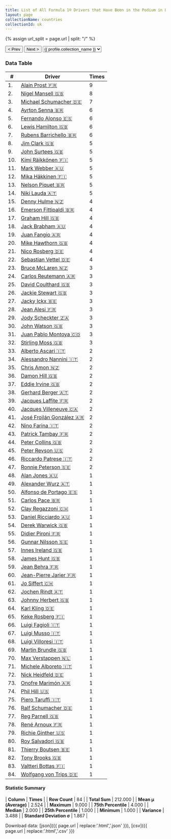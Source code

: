 ```yaml
---
title: List of All Formula 1® Drivers that Have Been in the Podium in UK by Number of Times
layout: page
collectionName: countries
collectionId: uk
---
```


{% assign url_split = page.url | split: "/" %}
<div id="collection-navigation">
<button onclick="selector.options[selector.selectedIndex-1].value && (window.location = selector.options[selector.selectedIndex-1].value);">&lt; Prev</button>
<button onclick="selector.options[selector.selectedIndex+1].value && (window.location = selector.options[selector.selectedIndex+1].value);">Next &gt;</button>
<select id="selector" onchange="this.options[this.selectedIndex].value && (window.location = this.options[this.selectedIndex].value);">
  {% for collectionId in site.data[page.collectionName].refs %}
    {% if collectionId == page.collectionId %}
      {% assign selected = "selected" %}
    {% else %}
      {% assign selected = "" %}
    {% endif %}
    {% assign profile = site.data[page.collectionName][collectionId].profile %}
    <option value="/f1/{{ page.collectionName }}/{{ collectionId }}/{{ url_split[4] }}" {{ selected }}>{{ profile.collection_name }}</option>
  {% endfor %}
</select>
</div>

<canvas id="chart" width="400" height="180"></canvas>
<script>
var data = {
  "labels" : [
    "Alain Prost",
    "Nigel Mansell",
    "Michael Schumacher",
    "Ayrton Senna",
    "Fernando Alonso",
    "Lewis Hamilton",
    "Rubens Barrichello",
    "Jim Clark",
    "John Surtees",
    "Kimi Räikkönen",
    "Mark Webber",
    "Mika Häkkinen",
    "Nelson Piquet",
    "Niki Lauda",
    "Denny Hulme",
    "Emerson Fittipaldi",
    "Graham Hill",
    "Jack Brabham",
    "Juan Fangio",
    "Mike Hawthorn",
    "Nico Rosberg",
    "Sebastian Vettel",
    "Bruce McLaren",
    "Carlos Reutemann",
    "David Coulthard",
    "Jackie Stewart",
    "Jacky Ickx",
    "Jean Alesi",
    "Jody Scheckter",
    "John Watson",
    "Juan Pablo Montoya",
    "Stirling Moss",
    "Alberto Ascari",
    "Alessandro Nannini",
    "Chris Amon",
    "Damon Hill",
    "Eddie Irvine",
    "Gerhard Berger",
    "Jacques Laffite",
    "Jacques Villeneuve",
    "José Froilán González",
    "Nino Farina",
    "Patrick Tambay",
    "Peter Collins",
    "Peter Revson",
    "Riccardo Patrese",
    "Ronnie Peterson",
    "Alan Jones",
    "Alexander Wurz",
    "Alfonso de Portago",
    "Carlos Pace",
    "Clay Regazzoni",
    "Daniel Ricciardo",
    "Derek Warwick",
    "Didier Pironi",
    "Gunnar Nilsson",
    "Innes Ireland",
    "James Hunt",
    "Jean Behra",
    "Jean-Pierre Jarier",
    "Jo Siffert",
    "Jochen Rindt",
    "Johnny Herbert",
    "Karl Kling",
    "Keke Rosberg",
    "Luigi Fagioli",
    "Luigi Musso",
    "Luigi Villoresi",
    "Martin Brundle",
    "Max Verstappen",
    "Michele Alboreto",
    "Nick Heidfeld",
    "Onofre Marimón",
    "Phil Hill",
    "Piero Taruffi",
    "Ralf Schumacher",
    "Reg Parnell",
    "René Arnoux",
    "Richie Ginther",
    "Roy Salvadori",
    "Thierry Boutsen",
    "Tony Brooks",
    "Valtteri Bottas",
    "Wolfgang von Trips"
  ],
  "datasets" : [
    {
      "label" : "Times",
      "data" : [
        9,
        8,
        7,
        6,
        6,
        6,
        6,
        5,
        5,
        5,
        5,
        5,
        5,
        5,
        4,
        4,
        4,
        4,
        4,
        4,
        4,
        4,
        3,
        3,
        3,
        3,
        3,
        3,
        3,
        3,
        3,
        3,
        2,
        2,
        2,
        2,
        2,
        2,
        2,
        2,
        2,
        2,
        2,
        2,
        2,
        2,
        2,
        1,
        1,
        1,
        1,
        1,
        1,
        1,
        1,
        1,
        1,
        1,
        1,
        1,
        1,
        1,
        1,
        1,
        1,
        1,
        1,
        1,
        1,
        1,
        1,
        1,
        1,
        1,
        1,
        1,
        1,
        1,
        1,
        1,
        1,
        1,
        1,
        1
      ],
      "borderColor" : [
        "#1D181E",
        "#1D181E",
        "#1D181E",
        "#1D181E",
        "#1D181E",
        "#1D181E",
        "#1D181E",
        "#1D181E",
        "#1D181E",
        "#1D181E",
        "#1D181E",
        "#1D181E",
        "#1D181E",
        "#1D181E",
        "#1D181E",
        "#1D181E",
        "#1D181E",
        "#1D181E",
        "#1D181E",
        "#1D181E",
        "#1D181E",
        "#1D181E",
        "#1D181E",
        "#1D181E",
        "#1D181E",
        "#1D181E",
        "#1D181E",
        "#1D181E",
        "#1D181E",
        "#1D181E",
        "#1D181E",
        "#1D181E",
        "#1D181E",
        "#1D181E",
        "#1D181E",
        "#1D181E",
        "#1D181E",
        "#1D181E",
        "#1D181E",
        "#1D181E",
        "#1D181E",
        "#1D181E",
        "#1D181E",
        "#1D181E",
        "#1D181E",
        "#1D181E",
        "#1D181E",
        "#1D181E",
        "#1D181E",
        "#1D181E",
        "#1D181E",
        "#1D181E",
        "#1D181E",
        "#1D181E",
        "#1D181E",
        "#1D181E",
        "#1D181E",
        "#1D181E",
        "#1D181E",
        "#1D181E",
        "#1D181E",
        "#1D181E",
        "#1D181E",
        "#1D181E",
        "#1D181E",
        "#1D181E",
        "#1D181E",
        "#1D181E",
        "#1D181E",
        "#1D181E",
        "#1D181E",
        "#1D181E",
        "#1D181E",
        "#1D181E",
        "#1D181E",
        "#1D181E",
        "#1D181E",
        "#1D181E",
        "#1D181E",
        "#1D181E",
        "#1D181E",
        "#1D181E",
        "#1D181E",
        "#1D181E"
      ],
      "borderWidth" : 1,
      "backgroundColor" : [
        "#9C8E8D",
        "#9C8E8D",
        "#9C8E8D",
        "#9C8E8D",
        "#9C8E8D",
        "#9C8E8D",
        "#9C8E8D",
        "#9C8E8D",
        "#9C8E8D",
        "#9C8E8D",
        "#9C8E8D",
        "#9C8E8D",
        "#9C8E8D",
        "#9C8E8D",
        "#9C8E8D",
        "#9C8E8D",
        "#9C8E8D",
        "#9C8E8D",
        "#9C8E8D",
        "#9C8E8D",
        "#9C8E8D",
        "#9C8E8D",
        "#9C8E8D",
        "#9C8E8D",
        "#9C8E8D",
        "#9C8E8D",
        "#9C8E8D",
        "#9C8E8D",
        "#9C8E8D",
        "#9C8E8D",
        "#9C8E8D",
        "#9C8E8D",
        "#9C8E8D",
        "#9C8E8D",
        "#9C8E8D",
        "#9C8E8D",
        "#9C8E8D",
        "#9C8E8D",
        "#9C8E8D",
        "#9C8E8D",
        "#9C8E8D",
        "#9C8E8D",
        "#9C8E8D",
        "#9C8E8D",
        "#9C8E8D",
        "#9C8E8D",
        "#9C8E8D",
        "#9C8E8D",
        "#9C8E8D",
        "#9C8E8D",
        "#9C8E8D",
        "#9C8E8D",
        "#9C8E8D",
        "#9C8E8D",
        "#9C8E8D",
        "#9C8E8D",
        "#9C8E8D",
        "#9C8E8D",
        "#9C8E8D",
        "#9C8E8D",
        "#9C8E8D",
        "#9C8E8D",
        "#9C8E8D",
        "#9C8E8D",
        "#9C8E8D",
        "#9C8E8D",
        "#9C8E8D",
        "#9C8E8D",
        "#9C8E8D",
        "#9C8E8D",
        "#9C8E8D",
        "#9C8E8D",
        "#9C8E8D",
        "#9C8E8D",
        "#9C8E8D",
        "#9C8E8D",
        "#9C8E8D",
        "#9C8E8D",
        "#9C8E8D",
        "#9C8E8D",
        "#9C8E8D",
        "#9C8E8D",
        "#9C8E8D",
        "#9C8E8D"
      ]
    }
  ]
};
var options = {
  legend: {
    display: false
  },
  scales: {
    xAxes: [{
      ticks: {
        beginAtZero: true,
        maxRotation: 180,
        display: window.innerWidth > 800
      }
    }],
    yAxes: [{
      ticks: {
        beginAtZero: true
      }
    }]
  },
  onResize: function(chart, size) {
    chart.options.scales.xAxes[0].ticks.display = size.width > 800;
  }
};
var chart = new Chart("chart", {
    data: data,
    type: 'bar',
    options: options
});
</script>



### Data Table

| # | Driver | Times |
|--|--|--|
| 1. | [Alain Prost 🇫🇷](/f1/drivers/prost) | 9 |
| 2. | [Nigel Mansell 🇬🇧](/f1/drivers/mansell) | 8 |
| 3. | [Michael Schumacher 🇩🇪](/f1/drivers/michael_schumacher) | 7 |
| 4. | [Ayrton Senna 🇧🇷](/f1/drivers/senna) | 6 |
| 5. | [Fernando Alonso 🇪🇸](/f1/drivers/alonso) | 6 |
| 6. | [Lewis Hamilton 🇬🇧](/f1/drivers/hamilton) | 6 |
| 7. | [Rubens Barrichello 🇧🇷](/f1/drivers/barrichello) | 6 |
| 8. | [Jim Clark 🇬🇧](/f1/drivers/clark) | 5 |
| 9. | [John Surtees 🇬🇧](/f1/drivers/surtees) | 5 |
| 10. | [Kimi Räikkönen 🇫🇮](/f1/drivers/raikkonen) | 5 |
| 11. | [Mark Webber 🇦🇺](/f1/drivers/webber) | 5 |
| 12. | [Mika Häkkinen 🇫🇮](/f1/drivers/hakkinen) | 5 |
| 13. | [Nelson Piquet 🇧🇷](/f1/drivers/piquet) | 5 |
| 14. | [Niki Lauda 🇦🇹](/f1/drivers/lauda) | 5 |
| 15. | [Denny Hulme 🇳🇿](/f1/drivers/hulme) | 4 |
| 16. | [Emerson Fittipaldi 🇧🇷](/f1/drivers/emerson_fittipaldi) | 4 |
| 17. | [Graham Hill 🇬🇧](/f1/drivers/hill) | 4 |
| 18. | [Jack Brabham 🇦🇺](/f1/drivers/jack_brabham) | 4 |
| 19. | [Juan Fangio 🇦🇷](/f1/drivers/fangio) | 4 |
| 20. | [Mike Hawthorn 🇬🇧](/f1/drivers/hawthorn) | 4 |
| 21. | [Nico Rosberg 🇩🇪](/f1/drivers/rosberg) | 4 |
| 22. | [Sebastian Vettel 🇩🇪](/f1/drivers/vettel) | 4 |
| 23. | [Bruce McLaren 🇳🇿](/f1/drivers/mclaren) | 3 |
| 24. | [Carlos Reutemann 🇦🇷](/f1/drivers/reutemann) | 3 |
| 25. | [David Coulthard 🇬🇧](/f1/drivers/coulthard) | 3 |
| 26. | [Jackie Stewart 🇬🇧](/f1/drivers/stewart) | 3 |
| 27. | [Jacky Ickx 🇧🇪](/f1/drivers/ickx) | 3 |
| 28. | [Jean Alesi 🇫🇷](/f1/drivers/alesi) | 3 |
| 29. | [Jody Scheckter 🇿🇦](/f1/drivers/scheckter) | 3 |
| 30. | [John Watson 🇬🇧](/f1/drivers/watson) | 3 |
| 31. | [Juan Pablo Montoya 🇨🇴](/f1/drivers/montoya) | 3 |
| 32. | [Stirling Moss 🇬🇧](/f1/drivers/moss) | 3 |
| 33. | [Alberto Ascari 🇮🇹](/f1/drivers/ascari) | 2 |
| 34. | [Alessandro Nannini 🇮🇹](/f1/drivers/nannini) | 2 |
| 35. | [Chris Amon 🇳🇿](/f1/drivers/amon) | 2 |
| 36. | [Damon Hill 🇬🇧](/f1/drivers/damon_hill) | 2 |
| 37. | [Eddie Irvine 🇬🇧](/f1/drivers/irvine) | 2 |
| 38. | [Gerhard Berger 🇦🇹](/f1/drivers/berger) | 2 |
| 39. | [Jacques Laffite 🇫🇷](/f1/drivers/laffite) | 2 |
| 40. | [Jacques Villeneuve 🇨🇦](/f1/drivers/villeneuve) | 2 |
| 41. | [José Froilán González 🇦🇷](/f1/drivers/gonzalez) | 2 |
| 42. | [Nino Farina 🇮🇹](/f1/drivers/farina) | 2 |
| 43. | [Patrick Tambay 🇫🇷](/f1/drivers/tambay) | 2 |
| 44. | [Peter Collins 🇬🇧](/f1/drivers/collins) | 2 |
| 45. | [Peter Revson 🇺🇸](/f1/drivers/revson) | 2 |
| 46. | [Riccardo Patrese 🇮🇹](/f1/drivers/patrese) | 2 |
| 47. | [Ronnie Peterson 🇸🇪](/f1/drivers/peterson) | 2 |
| 48. | [Alan Jones 🇦🇺](/f1/drivers/jones) | 1 |
| 49. | [Alexander Wurz 🇦🇹](/f1/drivers/wurz) | 1 |
| 50. | [Alfonso de Portago 🇪🇸](/f1/drivers/portago) | 1 |
| 51. | [Carlos Pace 🇧🇷](/f1/drivers/pace) | 1 |
| 52. | [Clay Regazzoni 🇨🇭](/f1/drivers/regazzoni) | 1 |
| 53. | [Daniel Ricciardo 🇦🇺](/f1/drivers/ricciardo) | 1 |
| 54. | [Derek Warwick 🇬🇧](/f1/drivers/warwick) | 1 |
| 55. | [Didier Pironi 🇫🇷](/f1/drivers/pironi) | 1 |
| 56. | [Gunnar Nilsson 🇸🇪](/f1/drivers/nilsson) | 1 |
| 57. | [Innes Ireland 🇬🇧](/f1/drivers/ireland) | 1 |
| 58. | [James Hunt 🇬🇧](/f1/drivers/hunt) | 1 |
| 59. | [Jean Behra 🇫🇷](/f1/drivers/behra) | 1 |
| 60. | [Jean-Pierre Jarier 🇫🇷](/f1/drivers/jarier) | 1 |
| 61. | [Jo Siffert 🇨🇭](/f1/drivers/siffert) | 1 |
| 62. | [Jochen Rindt 🇦🇹](/f1/drivers/rindt) | 1 |
| 63. | [Johnny Herbert 🇬🇧](/f1/drivers/herbert) | 1 |
| 64. | [Karl Kling 🇩🇪](/f1/drivers/kling) | 1 |
| 65. | [Keke Rosberg 🇫🇮](/f1/drivers/keke_rosberg) | 1 |
| 66. | [Luigi Fagioli 🇮🇹](/f1/drivers/fagioli) | 1 |
| 67. | [Luigi Musso 🇮🇹](/f1/drivers/musso) | 1 |
| 68. | [Luigi Villoresi 🇮🇹](/f1/drivers/villoresi) | 1 |
| 69. | [Martin Brundle 🇬🇧](/f1/drivers/brundle) | 1 |
| 70. | [Max Verstappen 🇳🇱](/f1/drivers/max_verstappen) | 1 |
| 71. | [Michele Alboreto 🇮🇹](/f1/drivers/alboreto) | 1 |
| 72. | [Nick Heidfeld 🇩🇪](/f1/drivers/heidfeld) | 1 |
| 73. | [Onofre Marimón 🇦🇷](/f1/drivers/marimon) | 1 |
| 74. | [Phil Hill 🇺🇸](/f1/drivers/phil_hill) | 1 |
| 75. | [Piero Taruffi 🇮🇹](/f1/drivers/taruffi) | 1 |
| 76. | [Ralf Schumacher 🇩🇪](/f1/drivers/ralf_schumacher) | 1 |
| 77. | [Reg Parnell 🇬🇧](/f1/drivers/reg_parnell) | 1 |
| 78. | [René Arnoux 🇫🇷](/f1/drivers/arnoux) | 1 |
| 79. | [Richie Ginther 🇺🇸](/f1/drivers/ginther) | 1 |
| 80. | [Roy Salvadori 🇬🇧](/f1/drivers/salvadori) | 1 |
| 81. | [Thierry Boutsen 🇧🇪](/f1/drivers/boutsen) | 1 |
| 82. | [Tony Brooks 🇬🇧](/f1/drivers/brooks) | 1 |
| 83. | [Valtteri Bottas 🇫🇮](/f1/drivers/bottas) | 1 |
| 84. | [Wolfgang von Trips 🇩🇪](/f1/drivers/trips) | 1 |

#### Statistic Summary

| **Column** | **Times** |
| **Row Count** | 84 |
| **Total Sum** | 212.000 |
| **Mean μ (Average)** | 2.524 |
| **Maximum** | 9.000 |
| **75th Percentile** | 4.000 |
| **Median** | 2.000 |
| **25th Percentile** | 1.000 |
| **Minimum** | 1.000 |
| **Variance** | 3.488 |
| **Standard Deviation σ** | 1.867 |

Download data: [json]({{ page.url | replace:'.html','.json' }}), [csv]({{ page.url | replace:'.html','.csv' }})
